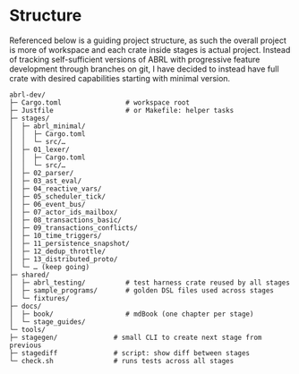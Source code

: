 # Structure


Referenced below is a guiding project structure, as such the overall project is more of workspace and each crate inside stages is actual project. Instead of tracking self-sufficient versions of ABRL with progressive feature development through branches on git, I have decided to instead have full crate with desired capabilities starting with minimal version.
```text
abrl-dev/
├─ Cargo.toml                # workspace root
├─ Justfile                  # or Makefile: helper tasks
├─ stages/
│  ├─ abrl_minimal/
│  │  ├─ Cargo.toml
│  │  └─ src/…
│  ├─ 01_lexer/
│  │  ├─ Cargo.toml
│  │  └─ src/…
│  ├─ 02_parser/
│  ├─ 03_ast_eval/
│  ├─ 04_reactive_vars/
│  ├─ 05_scheduler_tick/
│  ├─ 06_event_bus/
│  ├─ 07_actor_ids_mailbox/
│  ├─ 08_transactions_basic/
│  ├─ 09_transactions_conflicts/
│  ├─ 10_time_triggers/
│  ├─ 11_persistence_snapshot/
│  ├─ 12_dedup_throttle/
│  ├─ 13_distributed_proto/
│  └─ … (keep going)
├─ shared/
│  ├─ abrl_testing/          # test harness crate reused by all stages
│  ├─ sample_programs/       # golden DSL files used across stages
│  └─ fixtures/
├─ docs/
│  ├─ book/                  # mdBook (one chapter per stage)
│  └─ stage_guides/
└─ tools/
├─ stagegen/              # small CLI to create next stage from previous
├─ stagediff              # script: show diff between stages
└─ check.sh               # runs tests across all stages
```